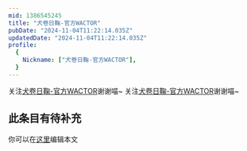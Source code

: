 ```yaml
---
mid: 1386545245
title: "犬卷日鞠-官方WACTOR"
pubDate: "2024-11-04T11:22:14.035Z"
updatedDate: "2024-11-04T11:22:14.035Z"
profile:
  {
    Nickname: ["犬卷日鞠-官方WACTOR"],
  }
---
```


关注[犬卷日鞠-官方WACTOR](https://space.bilibili.com/1386545245)谢谢喵~ 关注[犬卷日鞠-官方WACTOR](https://space.bilibili.com/1386545245)谢谢喵~

## 此条目有待补充
你可以在[这里](https://github.com/Yuhanawa/VTuber.ICU-Content/edit/master/v/犬卷日鞠-官方WACTOR/index.md)编辑本文
